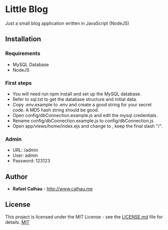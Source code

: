 # Little Blog

Just a small blog application written in JavaScript (NodeJS)

## Installation

### Requirements
* MySQL Database
* NodeJS

### First steps
- You will need run npm install and set up the MySQL database.
- Refer to sql.txt to get the database structure and initial data.
- Copy .env.example to .env and create a good string for your secret code. A MD5 hash string should be good.
- Open config/dbConnection.example.js and edit the mysql credentials.
- Rename config/dbConnection.example.js to config/dbConnection.js
- Open app/views/home/index.ejs and change <base href="http://localhost:3000/"> to <base href="www.yourdomain.com/">, keep the final slash "/".

### Admin
* URL: /admin
* User: admin
* Password: 123123

## Author

* **Rafael Calhau** - http://www.calhau.me

## License

This project is licensed under the MIT License - see the [LICENSE.md](LICENSE.md) file for details.
[MIT](https://choosealicense.com/licenses/mit/)